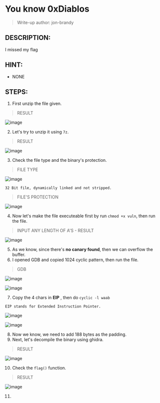 # You know 0xDiablos
> Write-up author: jon-brandy
## DESCRIPTION:
I missed my flag

## HINT:
- NONE
## STEPS:
1. First unzip the file given.

> RESULT

![image](https://user-images.githubusercontent.com/70703371/207644786-2b71a2bc-31f0-41b8-a85e-cd0c08f73f45.png)


2. Let's try to unzip it using `7z`.

> RESULT

![image](https://user-images.githubusercontent.com/70703371/207645014-3ceb1439-e40d-401c-9bac-cf5ff74e6319.png)


3. Check the file type and the binary's protection.

> FILE TYPE

![image](https://user-images.githubusercontent.com/70703371/207645137-32ecbc90-2592-4b19-b6df-dd9f5df8ce9f.png)


```
32 Bit file, dynamically linked and not stripped.
```

> FILE'S PROTECTION

![image](https://user-images.githubusercontent.com/70703371/207645250-d4f9fb33-affa-423e-9ced-5d3e598f6897.png)


4. Now let's make the file executeable first by run `chmod +x vuln`, then run the file.

> INPUT ANY LENGTH OF A'S - RESULT

![image](https://user-images.githubusercontent.com/70703371/207646431-c05472b6-a7a9-4d81-b232-86bf038355c9.png)


5. As we know, since there's **no canary found**, then we can overflow the buffer.
6. I opened GDB and copied 1024 cyclic pattern, then run the file.

> GDB

![image](https://user-images.githubusercontent.com/70703371/207648015-176a3305-6214-49c3-93e5-1b13789cd213.png)


![image](https://user-images.githubusercontent.com/70703371/207648543-ac71b49a-166f-4bb2-801a-5b79be6a2c2b.png)


7. Copy the 4 chars in **EIP** , then do `cyclic -l waab`

```
EIP stands for Extended Instruction Pointer.
```

![image](https://user-images.githubusercontent.com/70703371/207649036-6d15d6e0-d67f-4ff3-813a-5594fa0f3660.png)


![image](https://user-images.githubusercontent.com/70703371/207649107-2487380c-4c9c-48ff-b372-032d07887552.png)


8. Now we know, we need to add 188 bytes as the padding.
9. Next, let's decompile the binary using ghidra.

> RESULT

![image](https://user-images.githubusercontent.com/70703371/207650199-f2fbdcf8-f495-478a-af85-edf6cbd5b5cb.png)


10. Check the `flag()` function.

> RESULT

![image](https://user-images.githubusercontent.com/70703371/207650433-f2e6fe7e-7228-4f7c-829f-2c9ed0468f99.png)


11. 

